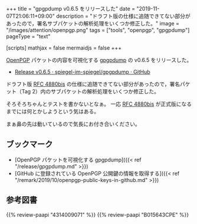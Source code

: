 +++
title = "gpgpdump v0.6.5 をリリースした"
date =  "2019-11-07T21:06:11+09:00"
description = "ドラフト版の仕様に追随できてない部分があったので，署名サブパケットの解析処理をいくつか修正した。"
image = "/images/attention/openpgp.png"
tags = ["tools", "openpgp", "gpgpdump"]
pageType = "text"

[scripts]
  mathjax = false
  mermaidjs = false
+++

[OpenPGP] パケットの内容を可視化する [gpgpdump] の v0.6.5 をリリースした。

- [Release v0.6.5 · spiegel-im-spiegel/gpgpdump · GitHub](https://github.com/spiegel-im-spiegel/gpgpdump/releases/tag/v0.6.5)

ドラフト版 [RFC 4880bis] の仕様に追随できてない部分があったので，署名パケット（Tag 2）内のサブパケットの解析処理をいくつか修正した。

そろそろちゃんとテストを書かないとなぁ。
一応 [RFC 4880bis] が正式版になるまでには何とかしようという気はある。

まぁ鼻の先は動いているので気長にお付き合いください。

## ブックマーク

- [OpenPGP パケットを可視化する gpgpdump]({{< ref "/release/gpgpdump.md" >}})
- [GitHub に登録されている OpenPGP 公開鍵の情報を取得する]({{< ref "/remark/2019/10/openpgp-public-keys-in-github.md" >}})

[gpgpdump]: https://github.com/spiegel-im-spiegel/gpgpdump "spiegel-im-spiegel/gpgpdump: OpenPGP packet visualizer"
[OpenPGP]: http://openpgp.org/
[RFC 4880]: https://tools.ietf.org/html/rfc4880
[RFC 4880bis]: https://datatracker.ietf.org/doc/draft-ietf-openpgp-rfc4880bis/
[RFC 5581]: http://tools.ietf.org/html/rfc5581
[RFC 6637]: http://tools.ietf.org/html/rfc6637
[Go]: https://golang.org/ "The Go Programming Language"
[spiegel-im-spiegel/errs]: https://github.com/spiegel-im-spiegel/errs "spiegel-im-spiegel/errs: Error handling for Golang"

## 参考図書

{{% review-paapi "4314009071" %}} <!-- 暗号化 プライバシーを救った反乱者たち -->
{{% review-paapi "B015643CPE" %}} <!-- 暗号技術入門 第3版 -->
